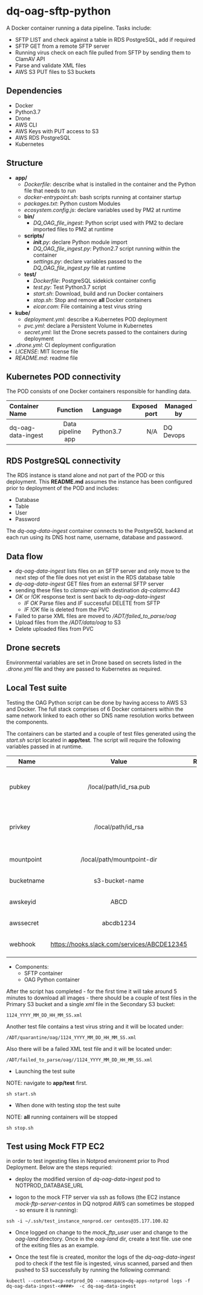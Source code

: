 # dq-oag-sftp-python

A Docker container running a data pipeline.
Tasks include:
- SFTP LIST and check against a table in RDS PostgreSQL, add if required
- SFTP GET from a remote SFTP server
- Running virus check on each file pulled from SFTP by sending them to ClamAV API
- Parse and validate XML files
- AWS S3 PUT files to S3 buckets

## Dependencies

- Docker
- Python3.7
- Drone
- AWS CLI
- AWS Keys with PUT access to S3
- AWS RDS PostgreSQL
- Kubernetes

## Structure

- **app/**
  - *Dockerfile*: describe what is installed in the container and the Python file that needs to run
  - *docker-entrypoint.sh*: bash scripts running at container startup
  - *packages.txt*: Python custom Modules
  - *ecosystem.config.js*: declare variables used by PM2 at runtime
  - **bin/**
    - *DQ_OAG_file_ingest*: Python script used with PM2 to declare imported files to PM2 at runtime
  - **scripts/**
    - *__init__.py*: declare Python module import
    - *DQ_OAG_file_ingest.py*: Python2.7 script running within the container
    - *settings.py*: declare variables passed to the *DQ_OAG_file_ingest.py* file at runtime
  - **test/**
    - *Dockerfile*: PostgreSQL sidekick container config
    - *test.py*: Test Python3.7 script
    - *start.sh*: Download, build and run Docker containers
    - *stop.sh*: Stop and remove **all** Docker containers
    - *eicar.com*: File containing a test virus string
- **kube/**
  - *deployment.yml*: describe a Kubernetes POD deployment
  - *pvc.yml*: declare a Persistent Volume in Kubernetes
  - *secret.yml*: list the Drone secrets passed to the containers during deployment  
- *.drone.yml*: CI deployment configuration
- *LICENSE*: MIT license file
- *README.md*: readme file

## Kubernetes POD connectivity

The POD consists of one Docker containers responsible for handling data.

| Container Name | Function | Language | Exposed port | Managed by |
| :--- | :---: | :---: | ---: | --- |
| dq-oag-data-ingest | Data pipeline app| Python3.7 | N/A | DQ Devops |


## RDS PostgreSQL connectivity

The RDS instance is stand alone and not part of the POD or this deployment. This **README.md** assumes the instance has been configured prior to deployment of the POD and includes:

- Database
- Table
- User
- Password

The *dq-oag-data-ingest* container connects to the PostgreSQL backend at each run using its DNS host name, username, database and password.

## Data flow

- *dq-oag-data-ingest* lists files on an SFTP server and only move to the next step of the file does not yet exist in the RDS database table
- *dq-oag-data-ingest* GET files from an external SFTP server
- sending these files to *clamav-api* with destination *dq-calamv:443*
- *OK* or *!OK* response text is sent back to *dq-oag-data-ingest*
  - *IF OK* Parse files and *IF* successful DELETE from SFTP
  - *IF !OK* file is deleted from the PVC
- Failed to parse XML files are moved to */ADT/failed_to_parse/oag*
- Upload files from the */ADT/data/oag* to S3
- Delete uploaded files from PVC

## Drone secrets

Environmental variables are set in Drone based on secrets listed in the *.drone.yml* file and they are passed to Kubernetes as required.

## Local Test suite

Testing the OAG Python script can be done by having access to AWS S3 and Docker.
The full stack comprises of 6 Docker containers within the same network linked to each other so DNS name resolution works between the components.

The containers can be started and a couple of test files generated using the *start.sh* script located in **app/test**.
The script will require the following variables passed in at runtime.

|Name|Value|Required|Description|
| --- |:---:| :---:| --- |
| pubkey | /local/path/id_rsa.pub | True | Public SSH key used by the SFTP server|
| privkey | /local/path/id_rsa | True | Private SSH used to connect to the SFTP server|
| mountpoint|  /local/path/mountpoint-dir | True | SFTP source directory|
| bucketname | s3-bucket-name | True | S3 bucket name |
| awskeyid | ABCD | True | AWS access key ID |
| awssecret | abcdb1234 | True | AWS Secret access key |
| webhook | https://hooks.slack.com/services/ABCDE12345 | True | Slack Webhook URL |

- Components:
  - SFTP container
  - OAG Python container

After the script has completed - for the first time it will take around 5 minutes to download all images - there should be a couple of test files in the Primary S3 bucket and a single *xml* file in the Secondary S3 bucket:

```
1124_YYYY_MM_DD_HH_MM_SS.xml
```
Another test file contains a test virus string and it will be located under:

```
/ADT/quarantine/oag/1124_YYYY_MM_DD_HH_MM_SS.xml
```

Also there will be a failed XML test file and it will be located under:

```
/ADT/failed_to_parse/oag//1124_YYYY_MM_DD_HH_MM_SS.xml
```

- Launching the test suite

NOTE: navigate to **app/test** first.

```
sh start.sh
```

- When done with testing stop the test suite

NOTE: **all** running containers will be stopped

```
sh stop.sh
```

## Test using Mock FTP EC2

 in order to test ingesting files in Notprod environemt prior to Prod Deployment. Below are the steps requried:

 - deploy the modified version of *dq-oag-data-ingest* pod to NOTPROD_DATABASE_URL

 - logon to the mock FTP server  via ssh as follows (the EC2 instance *mock-ftp-server-centos* in DQ notprod AWS can sometimes be stopped - so ensure it is running):

 ```
 ssh -i ~/.ssh/test_instance_nonprod.cer centos@35.177.100.82
 ```

 - Once logged on change to the *mock_ftp_user* user and change to the *oag-land* directory. Once in the *oag-land* dir, create a test file. use one of the exiting files as an example.

 - Once the test file is created, monitor the logs of the *dq-oag-data-ingest* pod to check if the test file is ingested, virus scanned, parsed and then pushed to S3 successfully by running the following command:

 ```     
 kubectl --context=acp-notprod_DQ --namespace=dq-apps-notprod logs -f dq-oag-data-ingest-<####>  -c dq-oag-data-ingest
 ```
